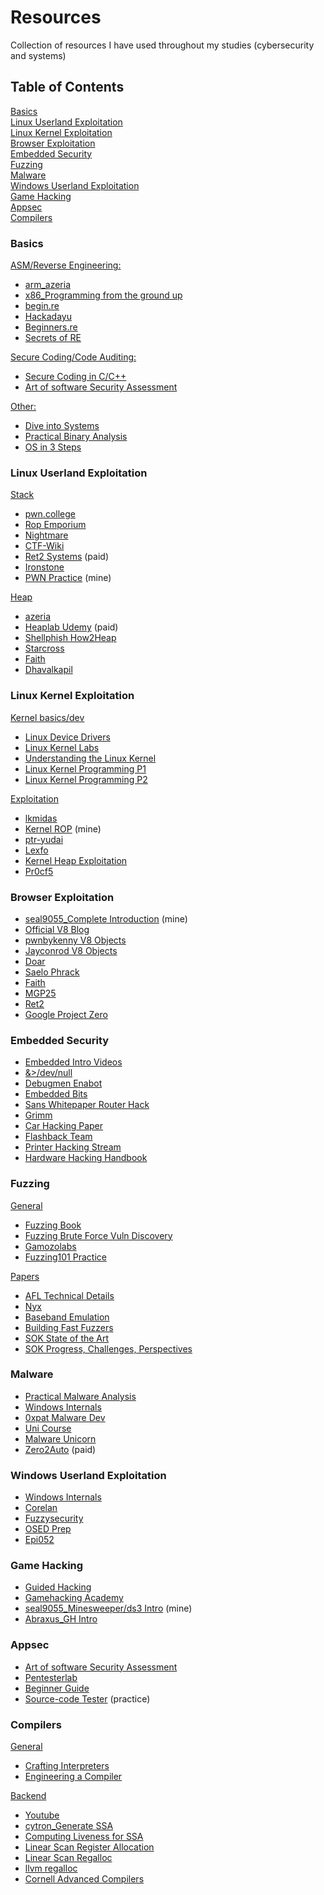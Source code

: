 # Resources
Collection of resources I have used throughout my studies (cybersecurity and systems)

## Table of Contents
[Basics](#1)  
[Linux Userland Exploitation](#2)  
[Linux Kernel Exploitation](#3)  
[Browser Exploitation](#4)  
[Embedded Security](#5)  
[Fuzzing](#6)  
[Malware](#7)  
[Windows Userland Exploitation](#8)  
[Game Hacking](#9)  
[Appsec](#10)  
[Compilers](#11)  

<a name="1"/></a>
### Basics

<ins>ASM/Reverse Engineering:</ins>
* [arm\_azeria](https://azeria-labs.com/writing-arm-assembly-part-1/)
* [x86\_Programming from the ground
up](https://download-mirror.savannah.gnu.org/releases/pgubook/ProgrammingGroundUp-1-0-booksize.pdf)
* [begin.re](https://www.begin.re/)
* [Hackadayu](https://www.youtube.com/watch?v=d4Pgi5XML8E)
* [Beginners.re](https://beginners.re/main.html)
* [Secrets of RE](https://www.amazon.com/Reversing-Secrets-Engineering-Eldad-Eilam/dp/0764574817)

<ins>Secure Coding/Code Auditing:</ins>
* [Secure Coding in C/C++](https://www.amazon.com/Secure-Coding-2nd-Software-Engineering/dp/0321822137)
* [Art of software Security
Assessment](https://www.amazon.com/Art-Software-Security-Assessment-Vulnerabilities/dp/0321444426)

<ins>Other:</ins>
* [Dive into Systems](https://diveintosystems.org/book/)
* [Practical Binary Analysis](https://nostarch.com/binaryanalysis)
* [OS in 3 Steps](https://pages.cs.wisc.edu/~remzi/OSTEP/)

<a name="2"/></a>
### Linux Userland Exploitation
<ins>Stack</ins>
* [pwn.college](https://pwn.college)
* [Rop Emporium](https://ropemporium.com/)
* [Nightmare](https://guyinatuxedo.github.io/)
* [CTF-Wiki](https://ctf-wiki.org/pwn/readme/ )
* [Ret2 Systems](https://wargames.ret2.systems/) (paid)
* [Ironstone](https://ir0nstone.gitbook.io/notes)
* [PWN Practice](https://github.com/seal9055/PWN_Zero2Hero) (mine)

<ins>Heap</ins>
* [azeria](https://azeria-labs.com/heap-exploitation-part-1-understanding-the-glibc-heap-implementation/)
* [Heaplab Udemy](https://www.udemy.com/course/linux-heap-exploitation-part-1/) (paid)
* [Shellphish How2Heap](https://github.com/shellphish/how2heap)
* [Starcross](https://github.com/StarCross-Tech/heap_exploit_2.31)
* [Faith](https://faraz.faith/2019-10-12-picoctf-2019-heap-challs/)
* [Dhavalkapil](https://heap-exploitation.dhavalkapil.com/)


<a name="3"/></a>
### Linux Kernel Exploitation

<ins>Kernel basics/dev</ins>  
* [Linux Device Drivers](https://lwn.net/Kernel/LDD3/)
* [Linux Kernel Labs](https://linux-kernel-labs.github.io/refs/heads/master/)
* [Understanding the Linux Kernel](https://www.amazon.com/Understanding-Linux-Kernel-Third-Daniel/dp/0596005652)
* [Linux Kernel Programming P1](https://www.amazon.com/Linux-Kernel-Development-Cookbook-programming/dp/178995343X)
* [Linux Kernel Programming P2](https://www.amazon.com/Linux-Kernel-Programming-Part-Synchronization-ebook/dp/B08ZSV58G8)

<ins>Exploitation</ins>  
* [lkmidas](https://lkmidas.github.io/posts/20210123-linux-kernel-pwn-part-1/)
* [Kernel ROP](https://seal9055.com/blog/kernel/return_oriented_programming) (mine)
* [ptr-yudai](https://ptr-yudai.hatenablog.com/entry/2020/03/16/165628#LeakAARAAWRIP%E5%88%B6%E5%BE%A1%E3%81%AB%E4%BD%BF%E3%81%88%E3%82%8B%E6%A7%8B%E9%80%A0%E4%BD%93%E4%B8%80%E8%A6%A7)
* [Lexfo](https://blog.lexfo.fr/cve-2017-11176-linux-kernel-exploitation-part1.html)
* [Kernel Heap Exploitation](https://argp.github.io/2012/01/03/linux-kernel-heap-exploitation/)
* [Pr0cf5](https://pr0cf5.github.io/ctf/2019/10/10/balsn-ctf-krazynote.html)

<a name="4"/></a>
### Browser Exploitation
* [seal9055\_Complete Introduction](https://seal9055.com/blog/browser/browser_architecture) (mine)
* [Official V8 Blog](https://v8.dev/blog)
* [pwnbykenny V8 Objects](https://pwnbykenny.com/2020/07/05/v8-objects-and-their-structures/)
* [Jayconrod V8 Objects](https://www.jayconrod.com/posts/52/a-tour-of-v8--object-representation)
* [Doar](https://doar-e.github.io/blog/2019/01/28/introduction-to-turbofan/)
* [Saelo Phrack](http://www.phrack.org/issues/70/9.html)
* [Faith](https://faraz.faith/2019-12-13-starctf-oob-v8-indepth/)
* [MGP25](https://mgp25.com/browser-exploitation/)
* [Ret2](https://blog.ret2.io/2018/06/05/pwn2own-2018-exploit-development/)
* [Google Project Zero](https://googleprojectzero.blogspot.com/2020/09/jitsploitation-one.html)

<a name="5"/></a>
### Embedded Security
* [Embedded Intro Videos](https://www.youtube.com/watch?v=LSQf3iuluYo&list=PLoFdAHrZtKkhcd9k8ZcR4th8Q8PNOx7iU)
* [&>/dev/null](https://www.thirtythreeforty.net/posts/)
* [Debugmen Enabot](https://debugmen.dev/hardware-series/2022/02/18/enabot_series_part_1.html)
* [Embedded Bits](https://embeddedbits.org/introduction-embedded-linux-security-part-1/)
* [Sans Whitepaper Router Hack](https://www.sans.org/reading-room/whitepapers/testing/paper/34022)
* [Grimm](https://blog.grimm-co.com/)
* [Car Hacking Paper](http://www.autosec.org/pubs/cars-oakland2010.pdf)
* [Flashback Team](https://www.youtube.com/channel/UCBrKPoIYCS7BlT7Q_UiBwAQ)
* [Printer Hacking Stream](https://www.youtube.com/watch?v=qti5_NOLE8M&list=PLSkhUfcCXvqGGQN8ATgWI0XYGvU-jq0uG)
* [Hardware Hacking Handbook](https://nostarch.com/hardwarehacking)

<a name="6"/></a>
### Fuzzing

<ins>General</ins>  
* [Fuzzing Book](https://www.fuzzingbook.org/)
* [Fuzzing Brute Force Vuln Discovery](https://www.amazon.com/Fuzzing-Brute-Force-Vulnerability-Discovery/dp/0321446119)
* [Gamozolabs](https://gamozolabs.github.io/)
* [Fuzzing101 Practice](https://github.com/antonio-morales/Fuzzing101)

<ins>Papers</ins>  
* [AFL Technical Details](https://lcamtuf.coredump.cx/afl/technical_details.txt)
* [Nyx](https://www.usenix.org/system/files/sec21summer_schumilo.pdf)
* [Baseband Emulation](https://arxiv.org/pdf/2005.07797.pdf)
* [Building Fast Fuzzers](https://arxiv.org/pdf/1911.07707.pdf)
* [SOK State of the Art](https://wcventure.github.io/FuzzingPaper/Paper/TRel18_Fuzzing.pdf)
* [SOK Progress, Challenges, Perspectives](https://wcventure.github.io/FuzzingPaper/Paper/TRel18_Fuzzing.pdf)

<a name="7"/></a>
### Malware
* [Practical Malware Analysis](https://nostarch.com/malware)
* [Windows Internals](https://www.amazon.com/Windows-Internals-Part-architecture-management/dp/0735684189)
* [0xpat Malware Dev](https://0xpat.github.io/Malware_development_part_1/)
* [Uni Course](https://class.malware.re/)
* [Malware Unicorn](https://malwareunicorn.org/workshops/re101.html#0)
* [Zero2Auto](https://courses.zero2auto.com/) (paid)

<a name="8"/></a>
### Windows Userland Exploitation
* [Windows Internals](https://www.amazon.com/Windows-Internals-Part-architecture-management/dp/0735684189)
* [Corelan](https://www.corelan.be/index.php/articles/)
* [Fuzzysecurity](https://www.fuzzysecurity.com/tutorials.html)
* [OSED Prep](https://github.com/r0r0x-xx/OSED-Pre#DEP-Bypass)
* [Epi052](https://epi052.gitlab.io/notes-to-self/blog/)

<a name="9"/></a>
### Game Hacking
* [Guided Hacking](https://guidedhacking.com/threads/ghb0-game-hacking-bible-introduction.14450/)
* [Gamehacking Academy](https://gamehacking.academy/about)
* [seal9055\_Minesweeper/ds3 Intro](https://seal9055.com/blog/game/dark_souls_3) (mine)
* [Abraxus\_GH Intro](https://kasimir123.github.io/blog-posts/JourneyToSavagePlanet.html)

<a name="10"/></a>
### Appsec
* [Art of software Security Assessment](https://www.amazon.com/Art-Software-Security-Assessment-Vulnerabilities/dp/0321444426)
* [Pentesterlab](https://pentesterlab.com/)
* [Beginner Guide](https://0xboku.com/2021/09/14/0dayappsecBeginnerGuide.html)
* [Source-code Tester](https://www.sourcecodester.com/) (practice)

<a name="11"/></a>
### Compilers

<ins>General</ins>  
* [Crafting Interpreters](https://craftinginterpreters.com/)
* [Engineering a Compiler](https://www.amazon.com/Engineering-Compiler-Keith-Cooper/dp/012088478X)

<ins>Backend</ins>  
* [Youtube](https://www.youtube.com/user/pronesto/videos)
* [cytron\_Generate SSA](https://www.cs.utexas.edu/~pingali/CS380C/2010/papers/ssaCytron.pdf)
* [Computing Liveness for SSA](https://hal.inria.fr/inria-00558509v2/document)
* [Linear Scan Register Allocation](http://citeseerx.ist.psu.edu/viewdoc/download;jsessionid=018086FDA4BF35452D6324C96C3EC9D1?doi=10.1.1.162.2590&rep=rep1&type=pdf)
* [Linear Scan Regalloc](http://web.cs.ucla.edu/~palsberg/course/cs132/linearscan.pdf)
* [llvm regalloc](https://blog.llvm.org/2011/09/greedy-register-allocation-in-llvm-30.html)
* [Cornell Advanced Compilers](https://www.cs.cornell.edu/courses/cs6120/2020fa/self-guided/)
